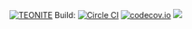 [![TEONITE](http://teonite.com/img/inorbit_by_tnt.png)](http://teonite.com/) Build: [![Circle CI](https://circleci.com/gh/teonite/asyncproxy.svg?style=svg)](https://circleci.com/gh/teonite/asyncproxy) [![codecov.io](https://codecov.io/github/teonite/asyncproxy/coverage.svg?branch=master)](https://codecov.io/github/teonite/asyncproxy?branch=master) [![](https://badge.imagelayers.io/teonite/asyncproxy:latest.svg)](https://imagelayers.io/?images=teonite/asyncproxy:latest 'Get your own badge on imagelayers.io')


